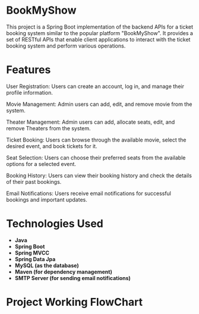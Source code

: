 # BookMyShow
This project is a Spring Boot implementation of the backend APIs for a ticket booking system similar to the popular platform "BookMyShow". It provides a set of RESTful APIs that enable client applications to interact with the ticket booking system and perform various operations.

# Features
User Registration: Users can create an account, log in, and manage their profile information.

Movie Management: Admin users can add, edit, and remove movie from the system.

Theater Management: Admin users can add, allocate seats, edit, and remove Theaters from the system.

Ticket Booking: Users can browse through the available movie, select the desired event, and book tickets for it.

Seat Selection: Users can choose their preferred seats from the available options for a selected event.

Booking History: Users can view their booking history and check the details of their past bookings.

Email Notifications: Users receive email notifications for successful bookings and important updates.

# Technologies Used
+ **Java**
+ **Spring Boot**
+ **Spring MVCC**
+ **Spring Data Jpa**
+ **MySQL (as the database)**
+ **Maven (for dependency management)**
+ **SMTP Server (for sending email notifications)**

# Project Working FlowChart

    
